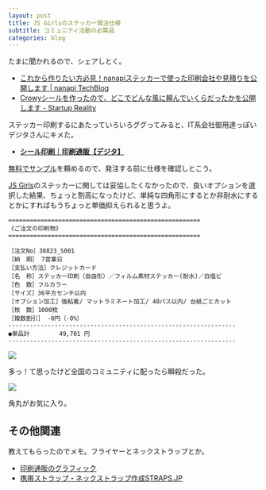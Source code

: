 ```yaml
---
layout: post
title: JS Girlsのステッカー発注仕様
subtitle: コミュニティ活動の必需品
categories: blog
---
```


たまに聞かれるので、シェアしとく。

+ [これから作りたい方必見！nanapiステッカーで使った印刷会社や見積りを公開します | nanapi TechBlog](http://nanapi.co.jp/blog/2014/01/22/nanapi-sticker/)
+ [Crowyシールを作ったので、どこでどんな風に頼んでいくらだったかを公開します - Startup Reality](http://d.hatena.ne.jp/a_kimura/20111019/1319041245)

ステッカー印刷するにあたっていろいろググってみると、IT系会社御用達っぽいデジタさんにキメた。

+ __[シール印刷｜印刷通販【デジタ】](http://www.digitaprint.jp/)__

[無料でサンプル](http://www.digitaprint.jp/contact/sample.php)を頼めるので、発注する前に仕様を確認しとこう。

[JS Girls](http://jsgirls.org/)のステッカーに関しては妥協したくなかったので、良いオプションを選択した結果、ちょっと割高になったけど、単純な四角形にするとか非耐水にするとかにすればもうちょっと単価抑えられると思うよ。

```
======================================================
《ご注文の印刷物》
======================================================

［注文No］38823_S001
［納　期］ 7営業日
［支払い方法］クレジットカード
［名　称］ステッカー印刷（自由形）／フィルム素材ステッカー(耐水)／白塩ビ
［色　数］フルカラー
［サイズ］36平方センチ以内
［オプション加工］強粘着/ マットラミネート加工/ 40パス以内/ 台紙ごとカット
［枚　数］1000枚
［複数割引］ -0円（-0%）
----------------------------------------------------------------
●単品計　　　　　49,701 円
----------------------------------------------------------------
```

![](/mol/images/2015/0114-00.jpg)

多っ！て思ったけど全国のコミュニティに配ったら瞬殺だった。

![](/mol/images/2015/0114-01.jpg)

角丸がお気に入り。

## その他関連

教えてもらったのでメモ。フライヤーとネックストラップとか。

+ [印刷通販のグラフィック](http://www.graphic.jp/)
+ [携帯ストラップ・ネックストラップ作成STRAPS.JP](http://www.straps.jp/)